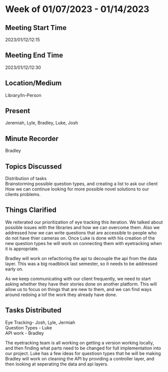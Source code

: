 # Week of 01/07/2023 - 01/14/2023

## Meeting Start Time

2023/01/12/12:15

## Meeting End Time

2023/01/12/12:30

## Location/Medium

Library/In-Person

## Present

Jeremiah, Lyle, Bradley, Luke, Josh

## Minute Recorder

Bradley

## Topics Discussed
Distribution of tasks  
Brainstorming possible question types, and creating a list to ask our client  
How we can continue looking for more possible novel solutions to our clients problems.

## Things Clarified
We reiterated our prioritization of eye tracking this iteration. We talked about possible issues with the libraries and how we can overcome them. Also we addressed how we can write questions that are accessible to people who do not have thier cameras on. Once Luke is done with his creation of the new question types he will work on connecting them with eyetracking when it is appropriate.

Bradley will work on refactioring the api to decouple the api from the data layer. This was a big roadblock last semester, so it needs to be addressed early on.

As we keep communicating with our client frequently, we need to start asking whether they have their stories done on another platform. This will allow us to focus on things that are new to them, and we can find ways around redoing a lof the work they already have done.


## Tasks Distributed
Eye Tracking- Josh, Lyle, Jermiah  
Question Types - Luke  
API work - Bradley   

The eyetracking team is all working on getting a version working locally, and then finding what parts need to be changed for full implementation into our project.
Luke has a few ideas for questiosn types that he will be making
Bradley will work on cleaning the API by providing a controller layer, and then looking at seperating the data and api layers.
